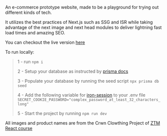 An e-commerce prototype website, made to be a playground for trying out different kinds of tech.

It utilizes the best practices of Next.js such as SSG and ISR while taking advantage of the next image and next head modules to deliver lightning fast load times and amazing SEO.

You can checkout the live version [here](https://clothingshop.pezhmanghavami.com/)

To run locally:

> 1 - run `npm i`
>
> 2 - Setup your database as instructed by [prisma docs](https://www.prisma.io/docs/getting-started/setup-prisma/add-to-existing-project/relational-databases/connect-your-database-typescript-postgres)
>
> 3 - Populate your database by running the seed script `npx prisma db seed`
>
> 4 - Add the following variable for [iron-session](https://github.com/vvo/iron-session) to your .env file
> `SECRET_COOKIE_PASSWORD="complex_password_at_least_32_characters_long"`
>
> 5 - Start the project by running `npm run dev`

All images and product names are from the Crwn Clowthing Project of [ZTM React course](https://www.udemy.com/course/complete-react-developer-zero-to-mastery/)
